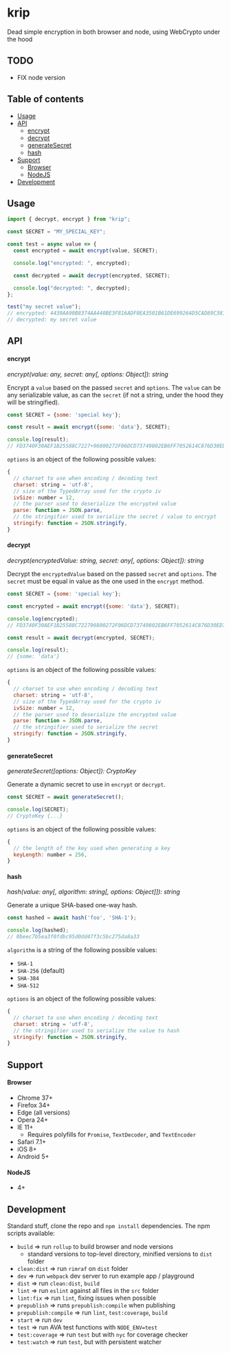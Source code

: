 # krip

Dead simple encryption in both browser and node, using WebCrypto under the hood
## TODO
- FIX node version

## Table of contents

- [Usage](#usage)
- [API](#api)
  - [encrypt](#encrypt)
  - [decrypt](#decrypt)
  - [generateSecret](#generatesecret)
  - [hash](#hash)
- [Support](#support)
  - [Browser](#browser)
  - [NodeJS](#nodejs)
- [Development](#development)

## Usage

```javascript
import { decrypt, encrypt } from "krip";

const SECRET = "MY_SPECIAL_KEY";

const test = async value => {
  const encrypted = await encrypt(value, SECRET);

  console.log("encrypted: ", encrypted);

  const decrypted = await decrypt(encrypted, SECRET);

  console.log("decrypted: ", decrypted);
};

test("my secret value");
// encrypted: 4439AA90B8374AA440BE3F816ADF0EA3501B61DE699264D5CAD89C381E595DD2337DCD00E7AE33F37A87C38CED
// decrypted: my secret value
```

## API

#### encrypt

_encrypt(value: any, secret: any[, options: Object]): string_

Encrypt a `value` based on the passed `secret` and `options`. The `value` can be any serializable value, as can the `secret` (if not a string, under the hood they will be stringified).

```javascript
const SECRET = {some: 'special key'};

const result = await encrypt({some: 'data'}, SECRET);

console.log(result);
// FD3740F30AEF1B25588C7227+96800272F06DCD73749802EB6FF7052614C876D30ED7398B4579295CE90FC8
```

`options` is an object of the following possible values:

```javascript
{
  // charset to use when encoding / decoding text
  charset: string = 'utf-8',
  // size of the TypedArray used for the crypto iv
  ivSize: number = 12,
  // the parser used to deserialize the encrypted value
  parse: function = JSON.parse,
  // the stringifier used to serialize the secret / value to encrypt
  stringify: function = JSON.stringify,
}
```

#### decrypt

_decrypt(encryptedValue: string, secret: any[, options: Object]): string_

Decrypt the `encryptedValue` based on the passed `secret` and `options`. The `secret` must be equal in value as the one used in the `encrypt` method.

```javascript
const SECRET = {some: 'special key'};

const encrypted = await encrypt({some: 'data'}, SECRET);

console.log(encrypted);
// FD3740F30AEF1B25588C722796800272F06DCD73749802EB6FF7052614C876D30ED7398B4579295CE90FC8

const result = await decrypt(encrypted, SECRET);

console.log(result);
// {some: 'data'}
```

`options` is an object of the following possible values:

```javascript
{
  // charset to use when encoding / decoding text
  charset: string = 'utf-8',
  // size of the TypedArray used for the crypto iv
  ivSize: number = 12,
  // the parser used to deserialize the encrypted value
  parse: function = JSON.parse,
  // the stringifier used to serialize the secret
  stringify: function = JSON.stringify,
}
```

#### generateSecret

_generateSecret([options: Object]): CryptoKey_

Generate a dynamic secret to use in `encrypt` or `decrypt`.

```javascript
const SECRET = await generateSecret();

console.log(SECRET);
// CryptoKey {...}
```

`options` is an object of the following possible values:

```javascript
{
  // the length of the key used when generating a key
  keyLength: number = 256,
}
```

#### hash

_hash(value: any[, algorithm: string[, options: Object]]): string_

Generate a unique SHA-based one-way hash.

```javascript
const hashed = await hash('foo', 'SHA-1');

console.log(hashed);
// 0beec7b5ea3f0fdbc95d0dd47f3c5bc275da8a33
```

`algorithm` is a string of the following possible values:

- `SHA-1`
- `SHA-256` (default)
- `SHA-384`
- `SHA-512`

`options` is an object of the following possible values:

```javascript
{
  // charset to use when encoding / decoding text
  charset: string = 'utf-8',
  // the stringifier used to serialize the value to hash
  stringify: function = JSON.stringify,
}
```

## Support

#### Browser

- Chrome 37+
- Firefox 34+
- Edge (all versions)
- Opera 24+
- IE 11+
  - Requires polyfills for `Promise`, `TextDecoder`, and `TextEncoder`
- Safari 7.1+
- iOS 8+
- Android 5+

#### NodeJS

- 4+

## Development

Standard stuff, clone the repo and `npm install` dependencies. The npm scripts available:

- `build` => run `rollup` to build browser and node versions
  - standard versions to top-level directory, minified versions to `dist` folder
- `clean:dist` => run `rimraf` on `dist` folder
- `dev` => run `webpack` dev server to run example app / playground
- `dist` => run `clean:dist`, `build`
- `lint` => run `eslint` against all files in the `src` folder
- `lint:fix` => run `lint`, fixing issues when possible
- `prepublish` => runs `prepublish:compile` when publishing
- `prepublish:compile` => run `lint`, `test:coverage`, `build`
- `start` => run `dev`
- `test` => run AVA test functions with `NODE_ENV=test`
- `test:coverage` => run `test` but with `nyc` for coverage checker
- `test:watch` => run `test`, but with persistent watcher

